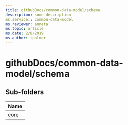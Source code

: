 ```yaml
---
title: githubDocs/common-data-model/schema
description: some description
ms.service:: common-data-model
ms.reviewer: anneta
ms.topic: article
ms.date: 2/8/2019
ms.author: tpalmer
---
```


# githubDocs/common-data-model/schema

## Sub-folders

|Name|
|---|
|[core](core/overview.md)|



